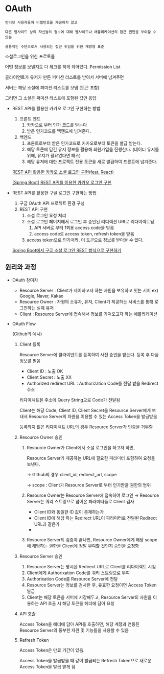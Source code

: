 # OAuth

```
인터넷 사용자들이 비밀번호를 제공하지 않고

다른 웹사이트 상의 자신들의 정보에 대해 웹사이트나 애플리케이션의 접근 권한을 부여할 수 있는

공통적인 수단으로서 사용되는 접근 위임을 위한 개방형 표준
```

소셜로그인을 위한 프로토콜

어떤 정보를 보낼지도 다 체크를 하게 되어있다. Permission List

클라이언트가 유저가 만든 퍼미션 리스트를 받아서 서버에 넘겨주면

서버는 해당 소셜에 퍼미션 리스트를 보냄 (토큰 포함)

그러면 그 소셜은 퍼미션 리스트에 포함된 값만 응답

-   REST API를 활용한 카카오 로그인 구현하는 방법
    
    1.  프론트 엔드
        1.  카카오로 부터 인가 코드를 받는다
        2.  받은 인가코드를 백엔드에 넘겨준다.
    2.  백엔드
        1.  프론트로부터 받은 인가코드로 카카오로부터 토큰을 발급 받는다.
        2.  해당 토큰에 담긴 유저 정보를 활용해 회원가입을 진행한다. (데이터 유지를 위해, 유지가 필요없다면 패스)
        3.  해당 유저에 대한 프로젝트 전용 토큰을 새로 발급하여 프론트에 넘겨준다.
    
    [REST-API 활용한 카카오 소셜 로그인 구현(feat. React)](https://data-jj.tistory.com/53)
    
    [[Spring Boot] REST API를 이용한 카카오 로그인 구현](https://mangchhe.github.io/springboot/2021/07/18/SpringKakaoLogin/)
    
-   REST API를 활용한 구글 로그인 구현하는 방법
    
    1.  구글 OAuth API 프로젝트 환경 구성
    2.  REST API 구현
        1.  소셜 로그인 요청 처리
        2.  소셜 로그인 페이지에서 로그인 후 승인된 리디렉션 URI로 리다이렉트됨
            1.  API 서버로 부터 1회용 access code을 받음
            2.  access code로 access token, refresh token을 받음
        3.  access token으로 인가처리, 이 토큰으로 정보를 받아올 수 있다.
    
    [Spring Boot에서 구글 소셜 로그인 REST 방식으로 구현하기](https://mslilsunshine.tistory.com/171#--%25--%EA%25B-%AC%EA%25B-%25--%25--OAuth%25--API%25--%ED%25--%25--%EB%25A-%25-C%EC%25A-%25-D%ED%25-A%25B-%25--%ED%25--%25--%EA%25B-%BD%25--%EA%25B-%AC%EC%25--%25B-)

## 원리와 과정
-   OAuth 참여자
    
    -   Resource Server : Client가 제어하고자 하는 자원을 보유하고 잇는 서버 ex) Google, Naver, Kakao
    -   Resource Owner : 자원의 소유자, 유저, Client가 제공하는 서비스를 통해 로그인하는 실제 유저
    -   Client : Resource Server에 접속해서 정보를 가져오고자 하는 애플리케이션
    
-   OAuth Flow
    
    (Github의 예시)
    
    1.  Client 등록
        
        Resource Server에 클라이언트를 등록하여 사전 승인을 받는다. 등록 후 다음 정보를 받음
        
        -   Client ID : 노출 OK
        -   Client Secret : 노출 XX
        -   Authorized redirect URL : Authorization Code를 전달 받을 Redirect 주소
        
        리다이렉트된 주소에 Query String으로 Code가 전달됨
        
        Client는 해당 Code, Client ID, Client Secret을 Resource Server에게 보내서 Resource Server의 자원을 이용할 수 있는 Access Token을 발급받음
        
        등록되지 않은 리다이렉트 URL의 경우 Resource Server가 인증을 거부함
        
    2.  Resource Owner 승인
        
        1.  Resource Owner가 Client에서 소셜 로그인을 하고자 하면,
            
            Resource Server가 제공하는 URL에 필요한 파라미터 포함하여 요청을 보낸다.
            
            → Github의 경우 client_id, redirect_url, scope
            
            → scope : Client가 Resource Server로 부터 인가받을 권한의 범위
            
        2.  Resource Owner는 Resource Server에 접속하여 로그인 → Resource Server는 쿼리 스트링으로 넘어온 파라미터들로 Client 검사
            
            -   Client ID와 동일한 ID 값이 존재하는가
            -   Client ID에 해당 하는 Redirect URL이 파라미터로 전달된 Redirect URL과 같은가
            - 
        3.  Resource Server의 검증이 끝나면, Resource Owner에게 해당 scope에 해당하는 권한을 Client에 정말 부여할 것인지 승인을 요청함
            
    3.  Resource Server 승인
        
        1.  Resource Server는 명시된 Redirect URL로 Client를 리다이렉트 시킴
        2.  Client에게 Authorixation Code를 쿼리 스트링으로 부여
        3.  Authorixation Code를 Resource Server에 전달
        4.  Resource Server는 정보를 검사한 후, 유효한 요청이면 Access Token 발급
        5.  Client는 해당 토큰을 서버에 저장해두고, Resource Server의 자원을 이용하는 API 호출 시 해당 토큰을 헤더에 담아 요청
        
    4.  API 호출
        
        Access Token을 헤더에 담아 API를 호출하면, 해당 계정과 연동된 Resource Server의 풍부한 자원 및 기능들을 사용할 수 있음
        
    5.  Refresh Token
        
        Access Token은 만료 기간이 있음.
        
        Access Token을 발급받을 때 같이 발급되는 Refresh Token으로 새로운 Access Token을 발급 받게 됨
